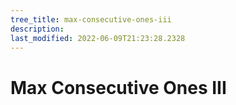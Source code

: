 ```yaml
---
tree_title: max-consecutive-ones-iii
description: 
last_modified: 2022-06-09T21:23:28.2328
---
```


# Max Consecutive Ones III
